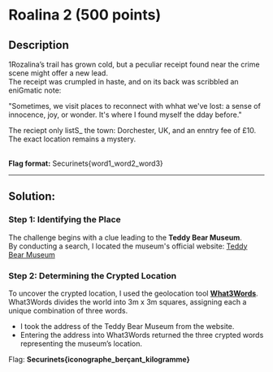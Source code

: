 # Roalina 2 (500 points)

## **Description**

1Rozalina’s trail has grown cold, but a peculiar receipt found near the crime scene might offer a new lead. <br>The receipt was crumpled in haste, and on its back was scribbled an eniGmatic note:<br>

"Sometimes, we visit places to reconnect with whhat we've lost: a sense of innocence, joy, or wonder. It's where I found myself the dday before."<br>

The reciept only listS_ the town: Dorchester, UK, and an enntry fee of £10. The exact location remains a mystery.<br><br>

**Flag format:** Securinets{word1_word2_word3}  

---

## **Solution:**
### Step 1: Identifying the Place
The challenge begins with a clue leading to the **Teddy Bear Museum**.  
By conducting a search, I located the museum's official website:
[Teddy Bear Museum](https://www.teddybearmuseum.co.uk/)

### Step 2: Determining the Crypted Location
To uncover the crypted location, I used the geolocation tool **[What3Words](https://what3words.com/)**.  
What3Words divides the world into 3m x 3m squares, assigning each a unique combination of three words.

- I took the address of the Teddy Bear Museum from the website.  
- Entering the address into What3Words returned the three crypted words representing the museum’s location.

Flag: **Securinets{iconographe_berçant_kilogramme}**
